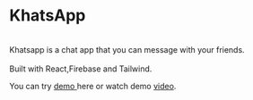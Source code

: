 <h1>KhatsApp</h1>
<br>
Khatsapp is a chat app that you can
message with your friends.
<br></br>
Built with React,Firebase and Tailwind. 

You can try <a href="https://khasapp.netlify.app/"> demo </a> here or watch demo <a href="https://www.youtube.com/watch?v=X29ieZAAoEM">video</a>.
